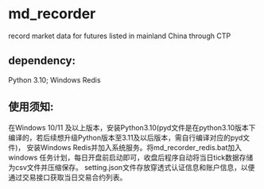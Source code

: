 # md_recorder
record market data for futures listed in mainland China through CTP

## dependency: 
  Python 3.10;
  Windows Redis
  
## 使用须知: 
在Windows 10/11 及以上版本，安装Python3.10(pyd文件是在python3.10版本下编译的，若后续想升级Python版本至3.11及以后版本，需自行编译对应的pyd文件)，
安装Windows Redis并加入系统服务。将md_recorder_redis.bat加入windows 任务计划，每日开盘前启动即可，收盘后程序自动将当日tick数据存储为csv文件并压缩保存。
setting.json文件存放穿透式认证信息和账户信息，以便通过交易接口获取当日交易合约列表。
